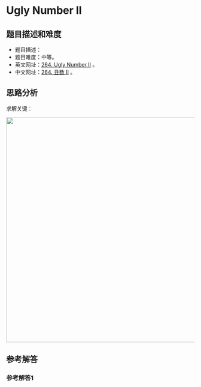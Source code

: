 # Ugly Number II

## 题目描述和难度
+ 题目描述：
+ 题目难度：中等。
+ 英文网址：[264. Ugly Number II](https://leetcode.com/problems/ugly-number-ii/description/)  。
+ 中文网址：[264. 丑数 II](https://leetcode-cn.com/problems/ugly-number-ii/description/)  。
## 思路分析
求解关键：

<img src="https://liweiwei1419.github.io/images/leetcode-solution/" width="600">

## 参考解答
### 参考解答1

```java

```